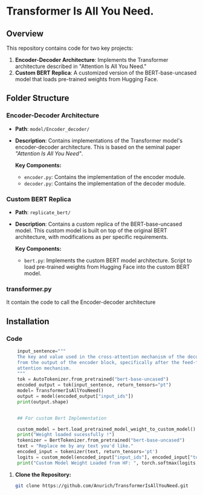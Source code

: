 # Transformer Is All You Need.

## Overview

This repository contains code for two key projects:

1. **Encoder-Decoder Architecture**: Implements the Transformer architecture described in "Attention Is All You Need."
2. **Custom BERT Replica**: A customized version of the BERT-base-uncased model that loads pre-trained weights from Hugging Face.

## Folder Structure

### Encoder-Decoder Architecture

- **Path**: `model/Encoder_decoder/`
- **Description**: Contains implementations of the Transformer model's encoder-decoder architecture. This is based on the seminal paper *"Attention Is All You Need"*. 

  **Key Components:**
  - `encoder.py`: Contains the implementation of the encoder module.
  - `decoder.py`: Contains the implementation of the decoder module.

### Custom BERT Replica

- **Path**: `replicate_bert/`
- **Description**: Contains a custom replica of the BERT-base-uncased model. This custom model is built on top of the original BERT architecture, with modifications as per specific requirements.

  **Key Components:**
  - `bert.py`: Implements the custom BERT model architecture. Script to load pre-trained weights from Hugging Face into the custom BERT model.

### transformer.py 
It contain the code to call the Encoder-decoder architecture
## Installation

### Code
```python
    input_sentence="""
    The key and value used in the cross-attention mechanism of the decoder are indeed taken 
    from the output of the encoder block, specifically after the feed-forward network. This ensures that these vectors carry the full contextual and transformed information from the encoder, making them highly informative for the decoder's
    attention mechanism.
    """
    tok = AutoTokenizer.from_pretrained("bert-base-uncased")
    encoded_output = tok(input_sentence, return_tensors="pt")
    model= TransformerIsAllYouNeed()
    output = model(encoded_output["input_ids"])
    print(output.shape)


    ## For custom Bert Implementation 

    custom_model = bert.load_pretrained_model_weight_to_custom_model()
    print("Weight loaded sucessfully !")
    tokenizer = BertTokenizer.from_pretrained("bert-base-uncased")
    text = "Replace me by any text you'd like."
    encoded_input = tokenizer(text, return_tensors='pt')
    logits = custom_model(encoded_input["input_ids"], encoded_input["token_type_ids"])
    print("Custom Model Weight Loaded from HF: ", torch.softmax(logits, -1))
```

1. **Clone the Repository:**
   ```bash
   git clone https://github.com/Anurich/TransformerIsAllYouNeed.git
